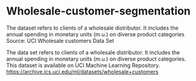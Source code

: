 # Wholesale-customer-segmentation
The dataset refers to clients of a wholesale distributor. It includes the annual spending in monetary units (m.u.) on diverse product categories  Source: UCI Wholesale customers Data Set

The data set refers to clients of a wholesale distributor. It includes the annual spending in monetary units (m.u.) on diverse product categories.
This dataset is available on UCI Machine Learning Repository. https://archive.ics.uci.edu/ml/datasets/wholesale+customers

